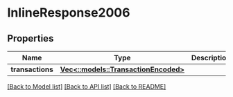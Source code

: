 # InlineResponse2006

## Properties

Name | Type | Description | Notes
------------ | ------------- | ------------- | -------------
**transactions** | [**Vec<::models::TransactionEncoded>**](transactionEncoded.md) |  | [optional] 

[[Back to Model list]](../README.md#documentation-for-models) [[Back to API list]](../README.md#documentation-for-api-endpoints) [[Back to README]](../README.md)


